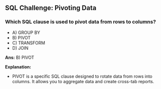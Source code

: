 ## SQL Challenge: Pivoting Data

### Which SQL clause is used to pivot data from rows to columns?

- A) GROUP BY
- B) PIVOT
- C) TRANSFORM
- D) JOIN

**Ans:** B) PIVOT

**Explanation:**
- PIVOT is a specific SQL clause designed to rotate data from rows into columns. It allows you to aggregate data and create cross-tab reports.